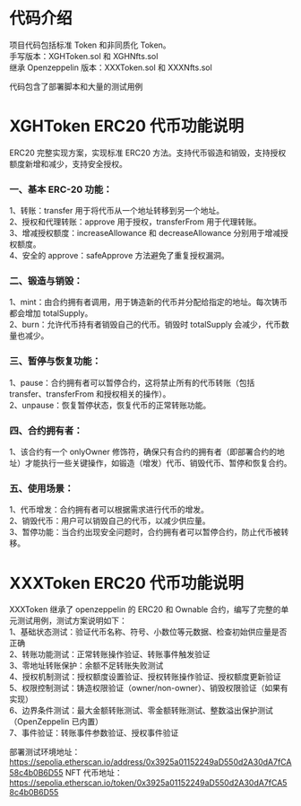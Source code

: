 # 代码介绍

项目代码包括标准 Token 和非同质化 Token。  
手写版本：XGHToken.sol 和 XGHNfts.sol  
继承 Openzeppelin 版本：XXXToken.sol 和 XXXNfts.sol

代码包含了部署脚本和大量的测试用例

# XGHToken ERC20 代币功能说明

ERC20 完整实现方案，实现标准 ERC20 方法。支持代币锻造和销毁，支持授权额度新增和减少，支持安全授权。

### 一、基本 ERC-20 功能：

1、转账：transfer 用于将代币从一个地址转移到另一个地址。  
2、授权和代理转账：approve 用于授权，transferFrom 用于代理转账。  
3、增减授权额度：increaseAllowance 和 decreaseAllowance 分别用于增减授权额度。  
4、安全的 approve：safeApprove 方法避免了重复授权漏洞。

### 二、锻造与销毁：

1、mint：由合约拥有者调用，用于铸造新的代币并分配给指定的地址。每次铸币都会增加 totalSupply。  
2、burn：允许代币持有者销毁自己的代币。销毁时 totalSupply 会减少，代币数量也减少。

### 三、暂停与恢复功能：

1、pause：合约拥有者可以暂停合约，这将禁止所有的代币转账（包括 transfer、transferFrom 和授权相关的操作）。  
2、unpause：恢复暂停状态，恢复代币的正常转账功能。

### 四、合约拥有者：

1、该合约有一个 onlyOwner 修饰符，确保只有合约的拥有者（即部署合约的地址）才能执行一些关键操作，如锻造（增发）代币、销毁代币、暂停和恢复合约。

### 五、使用场景：

1、代币增发：合约拥有者可以根据需求进行代币的增发。  
2、销毁代币：用户可以销毁自己的代币，以减少供应量。  
3、暂停功能：当合约出现安全问题时，合约拥有者可以暂停合约，防止代币被转移。

# XXXToken ERC20 代币功能说明

XXXToken 继承了 openzeppelin 的 ERC20 和 Ownable 合约，编写了完整的单元测试用例，测试方案说明如下：  
1、基础状态测试：验证代币名称、符号、小数位等元数据、检查初始供应量是否正确  
2、转账功能测试：正常转账操作验证、转账事件触发验证  
3、零地址转账保护：余额不足转账失败测试  
4、授权机制测试：授权额度设置验证、授权转账操作验证、授权额度更新验证  
5、权限控制测试：铸造权限验证（owner/non-owner）、销毁权限验证（如果有实现）  
6、边界条件测试：最大金额转账测试、零金额转账测试、整数溢出保护测试（OpenZeppelin 已内置）  
7、事件验证：转账事件参数验证、授权事件验证

部署测试环境地址：https://sepolia.etherscan.io/address/0x3925a01152249aD550d2A30dA7fCA58c4b0B6D55
NFT 代币地址：https://sepolia.etherscan.io/token/0x3925a01152249aD550d2A30dA7fCA58c4b0B6D55
